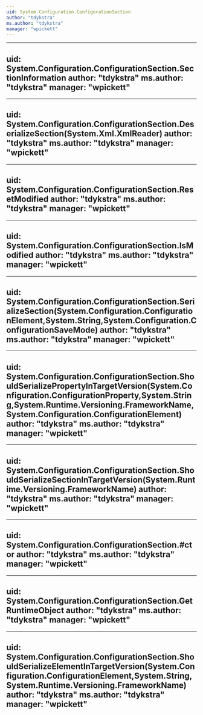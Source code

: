 ```yaml
---
uid: System.Configuration.ConfigurationSection
author: "tdykstra"
ms.author: "tdykstra"
manager: "wpickett"
---
```


---
uid: System.Configuration.ConfigurationSection.SectionInformation
author: "tdykstra"
ms.author: "tdykstra"
manager: "wpickett"
---

---
uid: System.Configuration.ConfigurationSection.DeserializeSection(System.Xml.XmlReader)
author: "tdykstra"
ms.author: "tdykstra"
manager: "wpickett"
---

---
uid: System.Configuration.ConfigurationSection.ResetModified
author: "tdykstra"
ms.author: "tdykstra"
manager: "wpickett"
---

---
uid: System.Configuration.ConfigurationSection.IsModified
author: "tdykstra"
ms.author: "tdykstra"
manager: "wpickett"
---

---
uid: System.Configuration.ConfigurationSection.SerializeSection(System.Configuration.ConfigurationElement,System.String,System.Configuration.ConfigurationSaveMode)
author: "tdykstra"
ms.author: "tdykstra"
manager: "wpickett"
---

---
uid: System.Configuration.ConfigurationSection.ShouldSerializePropertyInTargetVersion(System.Configuration.ConfigurationProperty,System.String,System.Runtime.Versioning.FrameworkName,System.Configuration.ConfigurationElement)
author: "tdykstra"
ms.author: "tdykstra"
manager: "wpickett"
---

---
uid: System.Configuration.ConfigurationSection.ShouldSerializeSectionInTargetVersion(System.Runtime.Versioning.FrameworkName)
author: "tdykstra"
ms.author: "tdykstra"
manager: "wpickett"
---

---
uid: System.Configuration.ConfigurationSection.#ctor
author: "tdykstra"
ms.author: "tdykstra"
manager: "wpickett"
---

---
uid: System.Configuration.ConfigurationSection.GetRuntimeObject
author: "tdykstra"
ms.author: "tdykstra"
manager: "wpickett"
---

---
uid: System.Configuration.ConfigurationSection.ShouldSerializeElementInTargetVersion(System.Configuration.ConfigurationElement,System.String,System.Runtime.Versioning.FrameworkName)
author: "tdykstra"
ms.author: "tdykstra"
manager: "wpickett"
---

